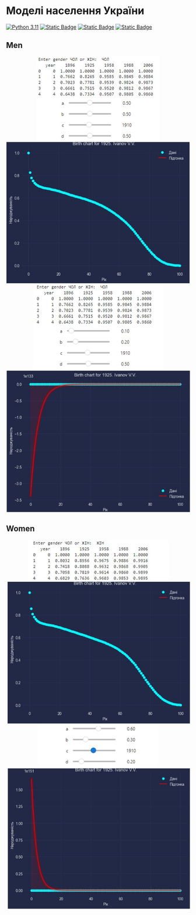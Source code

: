 # Моделі населення України

[![Python 3.11](https://img.shields.io/badge/python-3.11-blue.svg)](https://www.python.org/downloads/)
[![Static Badge](https://img.shields.io/badge/Numpy-violet)](https://numpy.org/)
[![Static Badge](https://img.shields.io/badge/Matplolib-red)](https://matplotlib.org/stable/)
[![Static Badge](https://img.shields.io/badge/mplcyberpunk-yellow)](https://pypi.org/project/mplcyberpunk/)

## Men

<center>
<img src="img/Men/man_info_1.jpg"  alt="img.png"/>
</center>

<center>
<img src="img/Men/man_1.jpg"  alt="img.png"/>
</center>

<center>
<img src="img/Men/man_info_2.jpg"  alt="img.png"/>
</center>

<center>
<img src="img/Men/man_2.jpg"  alt="img.png"/>
</center>

## Women

<center>
<img src="img/Women/women_info_1.jpg"  alt="img.png"/>
</center>

<center>
<img src="img/Women/women_1.jpg"  alt="img.png"/>
</center>

<center>
<img src="img/Women/control_women.jpg"  alt="img.png"/>
</center>

<center>
<img src="img/Women/women_2.jpg"  alt="img.png"/>
</center>


